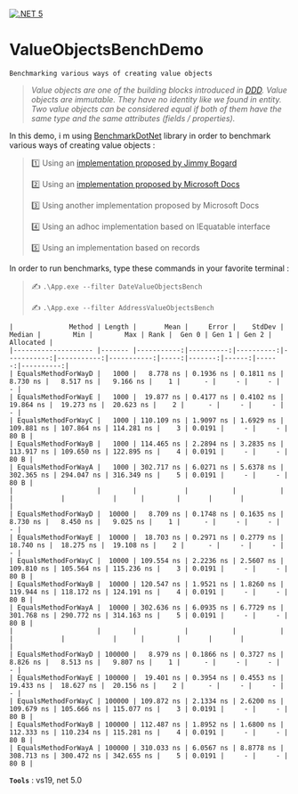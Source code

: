 [![.NET 5](https://github.com/aimenux/ValueObjectsBenchDemo/actions/workflows/ci.yml/badge.svg)](https://github.com/aimenux/ValueObjectsBenchDemo/actions/workflows/ci.yml)

# ValueObjectsBenchDemo
```
Benchmarking various ways of creating value objects
```

> *Value objects are one of the building blocks introduced in [DDD](https://en.wikipedia.org/wiki/Domain-driven_design). Value objects are immutable. They have no identity like we found in entity. Two value objects can be considered equal if both of them have the same type and the same attributes (fields / properties).*

In this demo, i m using [BenchmarkDotNet](https://github.com/dotnet/BenchmarkDotNet) library in order to benchmark various ways of creating value objects :
>
> :one: Using an [implementation proposed by Jimmy Bogard](http://grabbagoft.blogspot.com/2007/06/generic-value-object-equality.html)
>
> :two: Using an [implementation proposed by Microsoft Docs](https://docs.microsoft.com/en-us/dotnet/architecture/microservices/microservice-ddd-cqrs-patterns/implement-value-objects#value-object-implementation-in-c)
>
> :three: Using another implementation proposed by Microsoft Docs
>
> :four: Using an adhoc implementation based on IEquatable interface
>
> :five: Using an implementation based on records
>



In order to run benchmarks, type these commands in your favorite terminal :
>
> :writing_hand: `.\App.exe --filter DateValueObjectsBench`
>
> :writing_hand: `.\App.exe --filter AddressValueObjectsBench`
>

```
|              Method | Length |       Mean |     Error |    StdDev |     Median |        Min |        Max | Rank |  Gen 0 | Gen 1 | Gen 2 | Allocated |
|-------------------- |------- |-----------:|----------:|----------:|-----------:|-----------:|-----------:|-----:|-------:|------:|------:|----------:|
| EqualsMethodForWayD |   1000 |   8.778 ns | 0.1936 ns | 0.1811 ns |   8.730 ns |   8.517 ns |   9.166 ns |    1 |      - |     - |     - |         - |
| EqualsMethodForWayE |   1000 |  19.877 ns | 0.4177 ns | 0.4102 ns |  19.864 ns |  19.273 ns |  20.623 ns |    2 |      - |     - |     - |         - |
| EqualsMethodForWayC |   1000 | 110.109 ns | 1.9097 ns | 1.6929 ns | 109.881 ns | 107.864 ns | 114.281 ns |    3 | 0.0191 |     - |     - |      80 B |
| EqualsMethodForWayB |   1000 | 114.465 ns | 2.2894 ns | 3.2835 ns | 113.917 ns | 109.650 ns | 122.895 ns |    4 | 0.0191 |     - |     - |      80 B |
| EqualsMethodForWayA |   1000 | 302.717 ns | 6.0271 ns | 5.6378 ns | 302.365 ns | 294.047 ns | 316.349 ns |    5 | 0.0191 |     - |     - |      80 B |
|                     |        |            |           |           |            |            |            |      |        |       |       |           |
| EqualsMethodForWayD |  10000 |   8.709 ns | 0.1748 ns | 0.1635 ns |   8.730 ns |   8.450 ns |   9.025 ns |    1 |      - |     - |     - |         - |
| EqualsMethodForWayE |  10000 |  18.703 ns | 0.2971 ns | 0.2779 ns |  18.740 ns |  18.275 ns |  19.108 ns |    2 |      - |     - |     - |         - |
| EqualsMethodForWayC |  10000 | 109.554 ns | 2.2236 ns | 2.5607 ns | 109.810 ns | 105.564 ns | 115.236 ns |    3 | 0.0191 |     - |     - |      80 B |
| EqualsMethodForWayB |  10000 | 120.547 ns | 1.9521 ns | 1.8260 ns | 119.944 ns | 118.172 ns | 124.191 ns |    4 | 0.0191 |     - |     - |      80 B |
| EqualsMethodForWayA |  10000 | 302.636 ns | 6.0935 ns | 6.7729 ns | 301.768 ns | 290.772 ns | 314.163 ns |    5 | 0.0191 |     - |     - |      80 B |
|                     |        |            |           |           |            |            |            |      |        |       |       |           |
| EqualsMethodForWayD | 100000 |   8.979 ns | 0.1866 ns | 0.3727 ns |   8.826 ns |   8.513 ns |   9.807 ns |    1 |      - |     - |     - |         - |
| EqualsMethodForWayE | 100000 |  19.401 ns | 0.3954 ns | 0.4553 ns |  19.433 ns |  18.627 ns |  20.156 ns |    2 |      - |     - |     - |         - |
| EqualsMethodForWayC | 100000 | 109.872 ns | 2.1334 ns | 2.6200 ns | 109.679 ns | 105.666 ns | 115.077 ns |    3 | 0.0191 |     - |     - |      80 B |
| EqualsMethodForWayB | 100000 | 112.487 ns | 1.8952 ns | 1.6800 ns | 112.333 ns | 110.234 ns | 115.281 ns |    4 | 0.0191 |     - |     - |      80 B |
| EqualsMethodForWayA | 100000 | 310.033 ns | 6.0567 ns | 8.8778 ns | 308.713 ns | 300.472 ns | 342.655 ns |    5 | 0.0191 |     - |     - |      80 B |
```

**`Tools`** : vs19, net 5.0